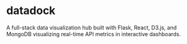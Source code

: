 # datadock
A full-stack data visualization hub built with Flask, React, D3.js, and MongoDB visualizing real-time API metrics in interactive dashboards.
